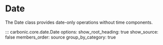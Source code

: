 # Date

The Date class provides date-only operations without time components.

::: carbonic.core.date.Date
    options:
      show_root_heading: true
      show_source: false
      members_order: source
      group_by_category: true